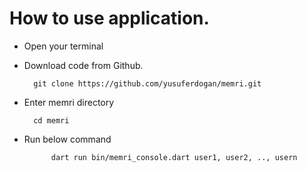 # How to use application.

* Open your terminal
* Download code from Github. 

        git clone https://github.com/yusuferdogan/memri.git

* Enter memri directory
        
        cd memri

* Run below command

            dart run bin/memri_console.dart user1, user2, .., usern
